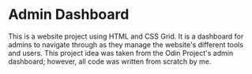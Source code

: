 # Admin Dashboard

This is a website project using HTML and CSS Grid. It is a dashboard for admins to navigate through as they manage the website's different tools and users. This project idea was taken from the Odin Project's admin dashboard; however, all code was written from scratch by me.
